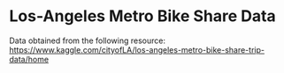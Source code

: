 # Los-Angeles Metro Bike Share Data 

Data obtained from the following resource: https://www.kaggle.com/cityofLA/los-angeles-metro-bike-share-trip-data/home